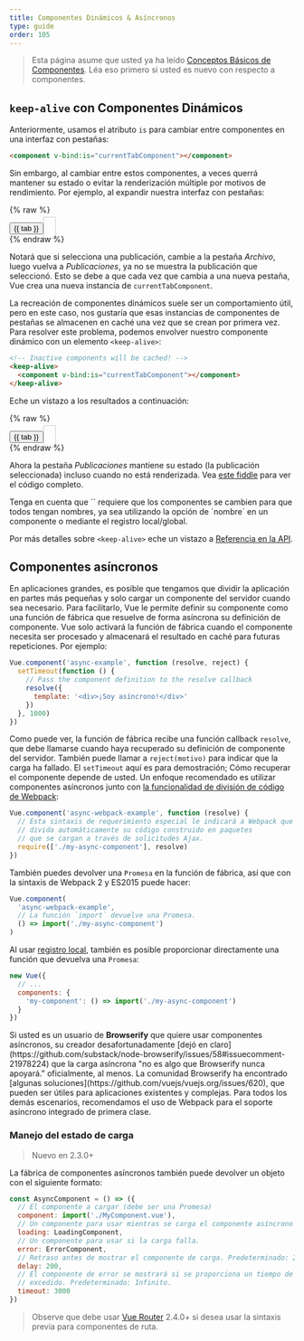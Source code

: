 ```yaml
---
title: Componentes Dinámicos & Asíncronos
type: guide
order: 105
---
```


> Esta página asume que usted ya ha leído [Conceptos Básicos de Componentes](components.html). Léa eso primero si usted es nuevo con respecto a componentes.

## `keep-alive` con Componentes Dinámicos

Anteriormente, usamos el atributo `is` para cambiar entre componentes en una interfaz con pestañas:

```html
<component v-bind:is="currentTabComponent"></component>
```

Sin embargo, al cambiar entre estos componentes, a veces querrá mantener su estado o evitar la renderización múltiple por motivos de rendimiento. Por ejemplo, al expandir nuestra interfaz con pestañas:

{% raw %}
<div id="dynamic-component-demo" class="demo">
  <button
    v-for="tab in tabs"
    v-bind:key="tab"
    v-bind:class="['dynamic-component-demo-tab-button', { 'dynamic-component-demo-active': currentTab === tab }]"
    v-on:click="currentTab = tab"
  >{{ tab }}</button>
  <component
    v-bind:is="currentTabComponent"
    class="dynamic-component-demo-tab"
  ></component>
</div>
<script>
Vue.component('tab-publicaciones', {
  data: function () {
    return {
      posts: [
        {
          id: 1,
          title: 'Gato Ipsum',
          content: '<p>No espere a que pase la tormenta, bailen bajo la lluvia, patéen la basura, decidan no querer nada que ver con mi dueño. Hoy exijan que nos dejen salir de inmediato, y esperen que el dueño me espere mientras pienso en eso gato gato moo moo lick las orejas lamen las patas, así que hagan memes, hagan una cara bonita pero lamen los otros gatos. Kitty Poochy persigue errores imaginarios, pero se para frente a la pantalla de la computadora. Dulce bestia, perro, perro, odio, ratón, comer, cuerdas, barf, almohada, baños, odio, todo, mirar fijamente, cobayas. Falta la rosquilla de la izquierda, como la de mi derecha, la amó, la odió, la amó, la odió, se deslizó a tope sobre la alfombra, no el gatito.</p>'
        },
        {
          id: 2,
          title: 'Hipster Ipsum',
          content: '<p>Bushwick botella azul scenester helvetica ugh, meh cuatro loko. Ponga un pájaro en él lumbersexual franzen shabby chic, arte callejero fondo de fideicomiso chamán scenester live-edge mixtape taxidermy viral yuccie succulents. Keytar atraviesa los derechos de la bicicleta, crucifijo arte callejero neutra aire planta PBR y B sudadera con capucha a cuadros venmo. Tilde swag art party fanny pack vinilo tipografía venmo jean shorts mumblecore. Vice blog gentrify mlkshk tatuado ocupa snackwave, cerveza artesanal con capucha en el siguiente nivel migas chartreuse de 8 bits. Fideicomiso de alimentos de camiones de consumo de vinagre gochujang.</p>'
        },
        {
          id: 3,
          title: 'Magdalena Ipsum',
          content: '<p>Glaseado de postre soufflé paleta de chocolate dulce tarta tarta chupa chups. Soufflé marzipan jelly beans croissant toffee mazapán magdalena glaseado de frutas. Pastel de muffin pudín soufflé oblea jalea oso garra sésamo encaje malvavisco. Mazapán soufflé croissant gotas de limón pan de jengibre azúcar ciruela gotas de limón pastel de manzana gomitas. Rollo dulce pastel de avena pastel toffee pastel. Regaliz caramelo macarrones toffee galleta de mazapán.</p>'
        }
      ],
      selectedPost: null
    }
  },
  template: '\
    <div class="dynamic-component-demo-posts-tab">\
      <ul class="dynamic-component-demo-posts-sidebar">\
        <li\
          v-for="post in posts"\
          v-bind:key="post.id"\
          v-bind:class="{ \'dynamic-component-demo-active\': post === selectedPost }"\
          v-on:click="selectedPost = post"\
        >\
          {{ post.title }}\
        </li>\
      </ul>\
      <div class="dynamic-component-demo-post-container">\
        <div \
          v-if="selectedPost"\
          class="dynamic-component-demo-post"\
        >\
          <h3>{{ selectedPost.title }}</h3>\
          <div v-html="selectedPost.content"></div>\
        </div>\
        <strong v-else>\
          Haga clic en el título de una publicación a la izquierda para verlo.\
        </strong>\
      </div>\
    </div>\
  '
})
Vue.component('tab-archivo', {
  template: '<div>Componente de archivo</div>'
})
new Vue({
  el: '#dynamic-component-demo',
  data: {
    currentTab: 'Publicaciones',
    tabs: ['Publicaciones', 'Archivo']
  },
  computed: {
    currentTabComponent: function () {
      return 'tab-' + this.currentTab.toLowerCase()
    }
  }
})
</script>
<style>
.dynamic-component-demo-tab-button {
  padding: 6px 10px;
  border-top-left-radius: 3px;
  border-top-right-radius: 3px;
  border: 1px solid #ccc;
  cursor: pointer;
  background: #f0f0f0;
  margin-bottom: -1px;
  margin-right: -1px;
}
.dynamic-component-demo-tab-button:hover {
  background: #e0e0e0;
}
.dynamic-component-demo-tab-button.dynamic-component-demo-active {
  background: #e0e0e0;
}
.dynamic-component-demo-tab {
  border: 1px solid #ccc;
  padding: 10px;
}
.dynamic-component-demo-posts-tab {
  display: flex;
}
.dynamic-component-demo-posts-sidebar {
  max-width: 40vw;
  margin: 0 !important;
  padding: 0 10px 0 0 !important;
  list-style-type: none;
  border-right: 1px solid #ccc;
}
.dynamic-component-demo-posts-sidebar li {
  white-space: nowrap;
  text-overflow: ellipsis;
  overflow: hidden;
  cursor: pointer;
}
.dynamic-component-demo-posts-sidebar li:hover {
  background: #eee;
}
.dynamic-component-demo-posts-sidebar li.dynamic-component-demo-active {
  background: lightblue;
}
.dynamic-component-demo-post-container {
  padding-left: 10px;
}
.dynamic-component-demo-post > :first-child {
  margin-top: 0 !important;
  padding-top: 0 !important;
}
</style>
{% endraw %}

Notará que si selecciona una publicación, cambie a la pestaña _Archivo_, luego vuelva a _Publicaciones_, ya no se muestra la publicación que seleccionó. Esto se debe a que cada vez que cambia a una nueva pestaña, Vue crea una nueva instancia de `currentTabComponent`.

La recreación de componentes dinámicos suele ser un comportamiento útil, pero en este caso, nos gustaría que esas instancias de componentes de pestañas se almacenen en caché una vez que se crean por primera vez. Para resolver este problema, podemos envolver nuestro componente dinámico con un elemento `<keep-alive>`:

``` html
<!-- Inactive components will be cached! -->
<keep-alive>
  <component v-bind:is="currentTabComponent"></component>
</keep-alive>
```

Eche un vistazo a los resultados a continuación:

{% raw %}
<div id="dynamic-component-keep-alive-demo" class="demo">
  <button
    v-for="tab in tabs"
    v-bind:key="tab"
    v-bind:class="['dynamic-component-demo-tab-button', { 'dynamic-component-demo-active': currentTab === tab }]"
    v-on:click="currentTab = tab"
  >{{ tab }}</button>
  <keep-alive>
    <component
      v-bind:is="currentTabComponent"
      class="dynamic-component-demo-tab"
    ></component>
  </keep-alive>
</div>
<script>
new Vue({
  el: '#dynamic-component-keep-alive-demo',
  data: {
    currentTab: 'Publicaciones',
    tabs: ['Publicaciones', 'Archivo']
  },
  computed: {
    currentTabComponent: function () {
      return 'tab-' + this.currentTab.toLowerCase()
    }
  }
})
</script>
{% endraw %}

Ahora la pestaña _Publicaciones_ mantiene su estado (la publicación seleccionada) incluso cuando no está renderizada. Vea [este fiddle](https://jsfiddle.net/chrisvfritz/Lp20op9o/) para ver el código completo.

<p class="tip">Tenga en cuenta que `<keep-alive>` requiere que los componentes se cambien para que todos tengan nombres, ya sea utilizando la opción de `nombre` en un componente o mediante el registro local/global.</p>

Por más detalles sobre `<keep-alive>` eche un vistazo a [Referencia en la API](../api/#keep-alive).

## Componentes asíncronos

En aplicaciones grandes, es posible que tengamos que dividir la aplicación en partes más pequeñas y solo cargar un componente del servidor cuando sea necesario. Para facilitarlo, Vue le permite definir su componente como una función de fábrica que resuelve de forma asíncrona su definición de componente. Vue solo activará la función de fábrica cuando el componente necesita ser procesado y almacenará el resultado en caché para futuras repeticiones. Por ejemplo:

``` js
Vue.component('async-example', function (resolve, reject) {
  setTimeout(function () {
    // Pass the component definition to the resolve callback
    resolve({
      template: '<div>¡Soy asíncrono!</div>'
    })
  }, 1000)
})
```

Como puede ver, la función de fábrica recibe una función callback `resolve`, que debe llamarse cuando haya recuperado su definición de componente del servidor. También puede llamar a `reject(motivo)` para indicar que la carga ha fallado. El `setTimeout` aquí es para demostración; Cómo recuperar el componente depende de usted. Un enfoque recomendado es utilizar componentes asíncronos junto con [la funcionalidad de división de código de Webpack](https://webpack.js.org/guides/code-splitting/):

``` js
Vue.component('async-webpack-example', function (resolve) {
  // Esta sintaxis de requerimiento especial le indicará a Webpack que
  // divida automáticamente su código construido en paquetes
  // que se cargan a través de solicitudes Ajax.
  require(['./my-async-component'], resolve)
})
```

También puedes devolver una `Promesa` en la función de fábrica, así que con la sintaxis de Webpack 2 y ES2015 puede hacer:

``` js
Vue.component(
  'async-webpack-example',
  // La función `import` devuelve una Promesa.
  () => import('./my-async-component')
)
```

Al usar [registro local](components-registration.html#Local-Registration), también es posible proporcionar directamente una función que devuelva una `Promesa`:

``` js
new Vue({
  // ...
  components: {
    'my-component': () => import('./my-async-component')
  }
})
```

<p class="tip">Si usted es un usuario de <strong>Browserify</strong> que quiere usar componentes asíncronos, su creador desafortunadamente [dejó en claro](https://github.com/substack/node-browserify/issues/58#issuecomment-21978224) que la carga asíncrona "no es algo que Browserify nunca apoyará." oficialmente, al menos. La comunidad Browserify ha encontrado [algunas soluciones](https://github.com/vuejs/vuejs.org/issues/620), que pueden ser útiles para aplicaciones existentes y complejas. Para todos los demás escenarios, recomendamos el uso de Webpack para el soporte asíncrono integrado de primera clase.</p>

### Manejo del estado de carga

> Nuevo en 2.3.0+

La fábrica de componentes asíncronos también puede devolver un objeto con el siguiente formato:

``` js
const AsyncComponent = () => ({
  // El componente a cargar (debe ser una Promesa)
  component: import('./MyComponent.vue'),
  // Un componente para usar mientras se carga el componente asíncrono
  loading: LoadingComponent,
  // Un componente para usar si la carga falla.
  error: ErrorComponent,
  // Retraso antes de mostrar el componente de carga. Predeterminado: 200ms.
  delay: 200,
  // El componente de error se mostrará si se proporciona un tiempo de espera
  // excedido. Predeterminado: Infinito.
  timeout: 3000
})
```

> Observe que debe usar [Vue Router](https://github.com/vuejs/vue-router) 2.4.0+ si desea usar la sintaxis previa para componentes de ruta.

